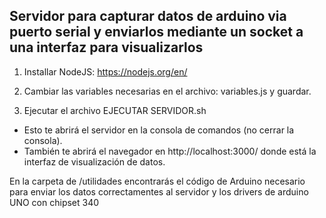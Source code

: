 ## Servidor para capturar datos de arduino via puerto serial y enviarlos mediante un socket a una interfaz para visualizarlos

1. Installar NodeJS: https://nodejs.org/en/

2. Cambiar las variables necesarias en el archivo: variables.js y guardar.

3. Ejecutar el archivo EJECUTAR SERVIDOR.sh
- Esto te abrirá el servidor en la consola de comandos (no cerrar la consola).
- También te abrirá el navegador en http://localhost:3000/ donde está la interfaz de visualización de datos.

En la carpeta de /utilidades encontrarás el código de Arduino necesario para enviar los datos correctamentes al servidor y los drivers de arduino UNO con chipset 340 
